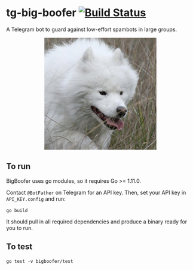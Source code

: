 # tg-big-boofer [![Build Status](https://travis-ci.org/OzuYatamutsu/tg-big-boofer.svg?branch=master)](https://travis-ci.org/OzuYatamutsu/tg-big-boofer)
A Telegram bot to guard against low-effort spambots in large groups.
<div align="center">
    <img src="https://raw.githubusercontent.com/OzuYatamutsu/tg-big-boofer/master/bigboofer.png" width="300" height="300" /><br />
</div>

## To run
BigBoofer uses go modules, so it requires Go >= 1.11.0.

Contact `@BotFather` on Telegram for an API key. Then, set your API key in `API_KEY.config` and run:

```
go build
```

It should pull in all required dependencies and produce a binary ready for you to run.

## To test
```
go test -v bigboofer/test
```